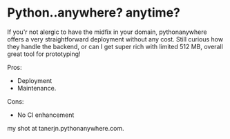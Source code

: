 # Python..anywhere? anytime?

If you'r not alergic to have the midfix in your domain, pythonanywhere offers a very straightforward deployment without any cost. Still curious how they handle the backend, or can I get super rich with limited 512 MB, overall great tool for prototyping!

Pros: 
- Deployment
- Maintenance. 

Cons: 

- No CI enhancement




my shot at tanerjn.pythonanywhere.com.